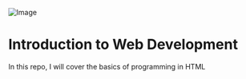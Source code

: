 ![Image](https://www.zajil.com/wp-content/uploads/2022/01/image2.jpg)

# Introduction to Web Development
In this repo, I will cover the basics of programming in HTML
